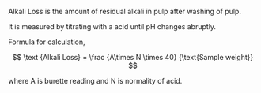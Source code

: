 Alkali Loss is the amount of residual alkali in pulp after washing of pulp.  

It is measured by titrating with a acid until pH changes abruptly.  

   
Formula for calculation,   

$$ \text {Alkali Loss} = \frac  {A\times N \times 40}  {\text{Sample weight}} $$  


         
where A is burette reading and N is normality of acid.